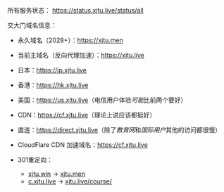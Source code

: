 所有服务状态： <https://status.xjtu.live/status/all>

交大门域名信息：

* 永久域名（2028+）：<https://xjtu.men>
* 当前主域名（反向代理加速）：<https://xjtu.live>

* 日本：<https://jp.xjtu.live>
* 香港：<https://hk.xjtu.live>
* 美国：<https://us.xjtu.live>（电信用户体验*可能*比前两个要好）
* CDN：<https://cf.xjtu.live>（理论上说应该都挺好）
* 直连：<https://direct.xjtu.live>（除了*教育网*和*国际用户*其他的访问都很慢）
* CloudFlare CDN 加速域名：<https://cf.xjtu.live>
 
* 301重定向：
  * [xjtu.win](https://xjtu.win) -> [xjtu.men](https://xjtu.men)
  * [c.xjtu.live](https://c.xjtu.live) -> [xjtu.live/course/](https://xjtu.live/course/)
